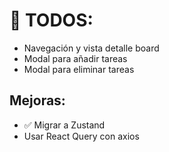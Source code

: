 # 📝 TODOS:

- Navegación y vista detalle board
- Modal para añadir tareas
- Modal para eliminar tareas

## Mejoras:

- ✅ Migrar a Zustand
- Usar React Query con axios
